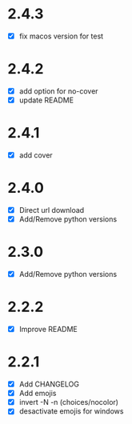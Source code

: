 # 2.4.3

- [x] fix macos  version for test

# 2.4.2

- [x] add option for no-cover
- [x] update README

# 2.4.1

- [x] add cover

# 2.4.0

- [x] Direct url download
- [x] Add/Remove python versions

# 2.3.0

- [x] Add/Remove python versions

# 2.2.2

- [x] Improve README

# 2.2.1

- [x] Add CHANGELOG
- [x] Add emojis
- [x] invert -N -n (choices/nocolor)
- [x] desactivate emojis for windows
